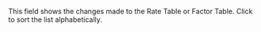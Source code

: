 This field shows the changes made to the Rate Table or Factor Table.
Click to sort the list alphabetically.
